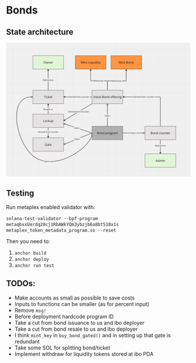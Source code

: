 
# Bonds


## State architecture

![image description](diagram.png)

## Testing

Run metaplex enabled validator with:

    solana-test-validator --bpf-program metaqbxxUerdq28cj1RbAWkYQm3ybzjb6a8bt518x1s metaplex_token_metadata_program.so --reset

Then  you need to:
1. `anchor build`
2. `anchor deploy`
3. `anchor run test`

## TODOs:
- Make accounts as small as possible to save costs
- Inputs to functions can be smaller (as for percent input)
- Remove `msg!`
- Before deployment hardcode program ID
- Take a cut from bond issuance to us and ibo deployer
- Take a cut from bond resale to us and ibo deployer
- I think `mint_key` in `buy_bond_gated()` and in setting up that gate is redundant
- Take some SOL for splitting bond/ticket
- Implement withdraw for liquidity tokens stored at ibo PDA
